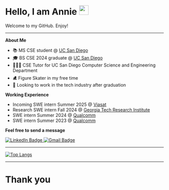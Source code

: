 <h1>
  Hello, I am Annie
  <img src="https://media.giphy.com/media/hvRJCLFzcasrR4ia7z/giphy.gif" width="30px"/>
</h1>

Welcome to my GitHub. Enjoy!

---

**About Me** 

- 📚 MS CSE student @ [UC San Diego](https://ucsd.edu)
- 🎓 BS CSE 2024 graduate @ [UC San Diego](https://ucsd.edu)
- 👩🏻‍🏫 CSE Tutor for UC San Diego Computer Science and Engineering Department
- ⛸ Figure Skater in my free time
- 💭 Looking to work in the tech industry after graduation

**Working Experience**
- Incoming SWE intern Summer 2025 @ [Viasat](https://www.viasat.com/)
- Research SWE intern Fall 2024 @ [Georgia Tech Research Institute](https://www.gtri.gatech.edu/)
- SWE intern Summer 2024 @ [Qualcomm](https://www.qualcomm.com/)
- SWE intern Summer 2023 @ [Qualcomm](https://www.qualcomm.com/)

**Feel free to send a message**

<div id="badges">
  <a href="https://www.linkedin.com/in/anniephanm/">
    <img src="https://img.shields.io/badge/LinkedIn-blue?style=for-the-badge&logo=linkedin&logoColor=white" alt="LinkedIn Badge"/>
  </a>


  <a href="mailto:a5phan@ucsd.edu">
    <img src="https://img.shields.io/badge/Gmail-D14836?style=for-the-badge&logo=gmail&logoColor=white" alt="Gmail Badge"/>
  </a>
</div>

---

[![Top Langs](https://github-readme-stats-git-masterrstaa-rickstaa.vercel.app/api/top-langs/?username=anniephan02)](https://github.com/anniephan02/github-readme-stats)

--- 
# Thank you
<!--
**AnniePhan02/AnniePhan02** is a ✨ _special_ ✨ repository because its `README.md` (this file) appears on your GitHub profile.

Here are some ideas to get you started:

- 🔭 I’m currently working on ...
- 🌱 I’m currently learning ...
- 👯 I’m looking to collaborate on ...
- 🤔 I’m looking for help with ...
- 💬 Ask me about ... 
- 📫 How to reach me: ...
- 😄 Pronouns: ...
- ⚡ Fun fact: ...
-->
